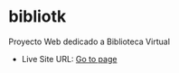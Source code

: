 # bibliotk
Proyecto Web dedicado a Biblioteca Virtual

- Live Site URL: [Go to page](https://richcrd.github.io/bibliotk/)
